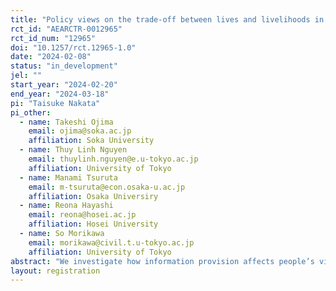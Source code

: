 ```yaml
---
title: "Policy views on the trade-off between lives and livelihoods in a pandemic: Evidence from Japan"
rct_id: "AEARCTR-0012965"
rct_id_num: "12965"
doi: "10.1257/rct.12965-1.0"
date: "2024-02-08"
status: "in_development"
jel: ""
start_year: "2024-02-20"
end_year: "2024-03-18"
pi: "Taisuke Nakata"
pi_other:
  - name: Takeshi Ojima
    email: ojima@soka.ac.jp
    affiliation: Soka University
  - name: Thuy Linh Nguyen
    email: thuylinh.nguyen@e.u-tokyo.ac.jp
    affiliation: University of Tokyo
  - name: Manami Tsuruta
    email: m-tsuruta@econ.osaka-u.ac.jp
    affiliation: Osaka Universiry
  - name: Reona Hayashi
    email: reona@hosei.ac.jp
    affiliation: Hosei University
  - name: So Morikawa
    email: morikawa@civil.t.u-tokyo.ac.jp
    affiliation: University of Tokyo
abstract: "We investigate how information provision affects people’s views on the appropriate trade-offs between lives and livelihoods in the context of the COVID-19 pandemic. Participants are recruited online and randomly assigned to multiple groups. We provide participants with different types of information and then ask questions about the appropriate trade-offs between lives and livelihoods. To shed light on the mechanism, we will also examine how information provision affect people’s perception of the tradeoff as well as their perceptions of the opinions of others."
layout: registration
---
```


